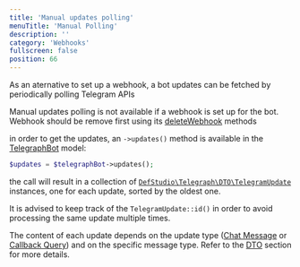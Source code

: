 ```yaml
---
title: 'Manual updates polling'
menuTitle: 'Manual Polling'
description: ''
category: 'Webhooks'
fullscreen: false 
position: 66
---
```


As an aternative to set up a webhook, a bot updates can be fetched by periodically polling Telegram APIs

<alert type="alert">Manual updates polling is not available if a webhook is set up for the bot. Webhook should be remove first using its [deleteWebhook](webhooks/deleting-webhooks) methods</alert>

in order to get the updates, an `->updates()` method is available in the [TelegraphBot](models/telegraph-bot) model:

```php
$updates = $telegraphBot->updates();
```

the call will result in a collection of [`DefStudio\Telegraph\DTO\TelegramUpdate`](webhooks/dto#telegram-update) instances, one for each update, sorted by the oldest one. 

It is advised to keep track of the  `TelegramUpdate::id()` in order to avoid processing the same update multiple times.

The content of each update depends on the update type ([Chat Message](webhooks/webhook-request-types#chat-messages) or [Callback Query](webhooks/webhook-request-types#callback-queries)) and on the specific message type. Refer to the [DTO](wehbhooks/dto) section for more details.

